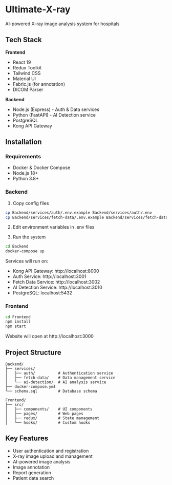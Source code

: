 # Ultimate-X-ray

AI-powered X-ray image analysis system for hospitals

## Tech Stack

**Frontend**
- React 19
- Redux Toolkit
- Tailwind CSS
- Material UI
- Fabric.js (for annotation)
- DICOM Parser

**Backend**
- Node.js (Express) - Auth & Data services
- Python (FastAPI) - AI Detection service
- PostgreSQL
- Kong API Gateway

## Installation

### Requirements
- Docker & Docker Compose
- Node.js 18+
- Python 3.8+

### Backend

1. Copy config files
```bash
cp Backend/services/auth/.env.example Backend/services/auth/.env
cp Backend/services/fetch-data/.env.example Backend/services/fetch-data/.env
```

2. Edit environment variables in .env files

3. Run the system
```bash
cd Backend
docker-compose up
```

Services will run on:
- Kong API Gateway: http://localhost:8000
- Auth Service: http://localhost:3001
- Fetch Data Service: http://localhost:3002
- AI Detection Service: http://localhost:3010
- PostgreSQL: localhost:5432

### Frontend

```bash
cd Frontend
npm install
npm start
```

Website will open at http://localhost:3000

## Project Structure

```
Backend/
├── services/
│   ├── auth/          # Authentication service
│   ├── fetch-data/    # Data management service
│   └── ai-detection/  # AI analysis service
├── docker-compose.yml
└── schema.sql         # Database schema

Frontend/
├── src/
│   ├── components/    # UI components
│   ├── pages/         # Web pages
│   ├── redux/         # State management
│   └── hooks/         # Custom hooks
```

## Key Features

- User authentication and registration
- X-ray image upload and management
- AI-powered image analysis
- Image annotation
- Report generation
- Patient data search
